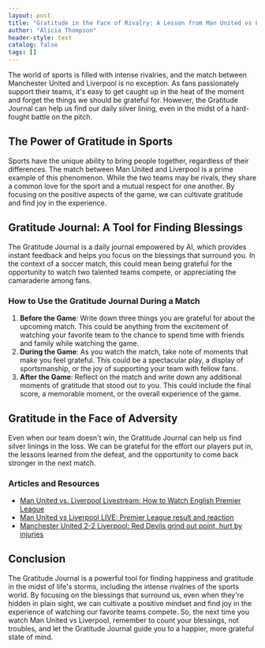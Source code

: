 ```yaml
---
layout: post
title: "Gratitude in the Face of Rivalry: A Lesson from Man United vs Liverpool"
author: "Alicia Thompson"
header-style: text
catalog: false
tags: []
---
```


The world of sports is filled with intense rivalries, and the match between Manchester United and Liverpool is no exception. As fans passionately support their teams, it's easy to get caught up in the heat of the moment and forget the things we should be grateful for. However, the Gratitude Journal can help us find our daily silver lining, even in the midst of a hard-fought battle on the pitch. <h2>The Power of Gratitude in Sports</h2>Sports have the unique ability to bring people together, regardless of their differences. The match between Man United and Liverpool is a prime example of this phenomenon. While the two teams may be rivals, they share a common love for the sport and a mutual respect for one another. By focusing on the positive aspects of the game, we can cultivate gratitude and find joy in the experience. <h2>Gratitude Journal: A Tool for Finding Blessings</h2>The Gratitude Journal is a daily journal empowered by AI, which provides instant feedback and helps you focus on the blessings that surround you. In the context of a soccer match, this could mean being grateful for the opportunity to watch two talented teams compete, or appreciating the camaraderie among fans. <h3>How to Use the Gratitude Journal During a Match</h3><ol><li><strong>Before the Game</strong>: Write down three things you are grateful for about the upcoming match. This could be anything from the excitement of watching your favorite team to the chance to spend time with friends and family while watching the game.</li><li><strong>During the Game</strong>: As you watch the match, take note of moments that make you feel grateful. This could be a spectacular play, a display of sportsmanship, or the joy of supporting your team with fellow fans.</li><li><strong>After the Game</strong>: Reflect on the match and write down any additional moments of gratitude that stood out to you. This could include the final score, a memorable moment, or the overall experience of the game.</li></ol><h2>Gratitude in the Face of Adversity</h2>Even when our team doesn't win, the Gratitude Journal can help us find silver linings in the loss. We can be grateful for the effort our players put in, the lessons learned from the defeat, and the opportunity to come back stronger in the next match. <h3>Articles and Resources</h3><ul><li><a href="https://www.example.com">Man United vs. Liverpool Livestream: How to Watch English Premier League</a></li><li><a href="https://www.example.com">Man United vs Liverpool LIVE: Premier League result and reaction</a></li><li><a href="https://www.example.com">Manchester United 2-2 Liverpool: Red Devils grind out point, hurt by injuries</a></li></ul><h2>Conclusion</h2>The Gratitude Journal is a powerful tool for finding happiness and gratitude in the midst of life's storms, including the intense rivalries of the sports world. By focusing on the blessings that surround us, even when they're hidden in plain sight, we can cultivate a positive mindset and find joy in the experience of watching our favorite teams compete. So, the next time you watch Man United vs Liverpool, remember to count your blessings, not troubles, and let the Gratitude Journal guide you to a happier, more grateful state of mind.